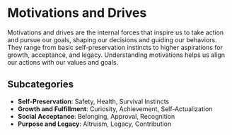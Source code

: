 # Motivations and Drives

Motivations and drives are the internal forces that inspire us to take action and pursue our goals, shaping our decisions and guiding our behaviors. They range from basic self-preservation instincts to higher aspirations for growth, acceptance, and legacy. Understanding motivations helps us align our actions with our values and goals.

## Subcategories

- **Self-Preservation**: Safety, Health, Survival Instincts
- **Growth and Fulfillment**: Curiosity, Achievement, Self-Actualization
- **Social Acceptance**: Belonging, Approval, Recognition
- **Purpose and Legacy**: Altruism, Legacy, Contribution
